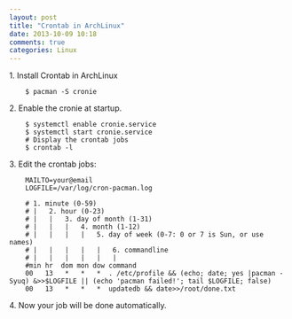 ```yaml
---
layout: post
title: "Crontab in ArchLinux"
date: 2013-10-09 10:18
comments: true
categories: Linux
---
```

1\. Install Crontab in ArchLinux    

```
	$ pacman -S cronie
```

2\. Enable the cronie at startup.    

```
	$ systemctl enable cronie.service
	$ systemctl start cronie.service
	# Display the crontab jobs
	$ crontab -l
```

3\. Edit the crontab jobs:    

```
	MAILTO=your@email
	LOGFILE=/var/log/cron-pacman.log
	
	# 1. minute (0-59)
	# |   2. hour (0-23)
	# |   |   3. day of month (1-31)
	# |   |   |   4. month (1-12)
	# |   |   |   |   5. day of week (0-7: 0 or 7 is Sun, or use names)
	# |   |   |   |   |   6. commandline
	# |   |   |   |   |   |
	#min hr  dom mon dow command
	00   13   *   *   *  . /etc/profile && (echo; date; yes |pacman -Syuq) &>>$LOGFILE || (echo 'pacman failed!'; tail $LOGFILE; false)
	00   13   *   *   *  updatedb && date>>/root/done.txt
```

4\. Now your job will be done automatically.
	

 
